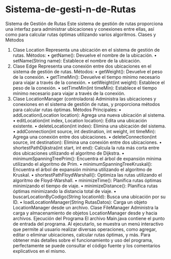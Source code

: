 # Sistema-de-gesti-n-de-Rutas
Sistema de Gestión de Rutas
Este sistema de gestión de rutas proporciona una interfaz para administrar ubicaciones y conexiones entre ellas, así como para calcular rutas óptimas utilizando varios algoritmos.
Clases y Métodos
1.	Clase Location
Representa una ubicación en el sistema de gestión de rutas.
Métodos:
•	getName(): Devuelve el nombre de la ubicación.
•	setName(String name): Establece el nombre de la ubicación.
2.	Clase Edge
Representa una conexión entre dos ubicaciones en el sistema de gestión de rutas.
Métodos:
•	getWeight(): Devuelve el peso de la conexión.
•	getTimeMin(): Devuelve el tiempo mínimo necesario para viajar a través de la conexión.
•	setWeight(int weight): Establece el peso de la conexión.
•	setTimeMin(int timeMin): Establece el tiempo mínimo necesario para viajar a través de la conexión.
3.	Clase LocationManager (controladora)
Administra las ubicaciones y conexiones en el sistema de gestión de rutas, y proporciona métodos para calcular rutas óptimas.
Métodos Principales:
•	addLocation(Location location): Agrega una nueva ubicación al sistema.
•	editLocation(int index, Location location): Edita una ubicación existente.
•	deleteLocation(int index): Elimina una ubicación del sistema.
•	addConnection(int source, int destination, int weight, int timeMin): Agrega una conexión entre dos ubicaciones.
•	deleteConnection(int source, int destination): Elimina una conexión entre dos ubicaciones.
•	shortestPathDijkstra(int start, int end): Calcula la ruta más corta entre dos ubicaciones utilizando el algoritmo de Dijkstra.
•	minimumSpanningTreePrim(): Encuentra el árbol de expansión mínima utilizando el algoritmo de Prim.
•	minimumSpanningTreeKruskal(): Encuentra el árbol de expansión mínima utilizando el algoritmo de Kruskal.
•	shortestPathFloydWarshall(): Optimiza las rutas utilizando el algoritmo de Floyd-Warshall.
•	minimizeTime(): Planifica rutas óptimas minimizando el tiempo de viaje.
•	minimizeDistance(): Planifica rutas óptimas minimizando la distancia total de viaje.
•	buscarLocationByCodigo(String locationId): Busca una ubicación por su ID.
•	loadLocationManager(String RutasDatos): Carga un objeto LocationManager desde un archivo.
Clase FileManager
Administra la carga y almacenamiento de objetos LocationManager desde y hacia archivos.
Ejecución del Programa
El archivo Main.java contiene el punto de entrada del programa. Al ejecutarlo, se muestra un menú interactivo que permite al usuario realizar diversas operaciones, como agregar, editar o eliminar ubicaciones, calcular rutas óptimas, y más. Para obtener más detalles sobre el funcionamiento y uso del programa, perfectamente se puede consultar el código fuente y los comentarios explicativos en el mismo.
